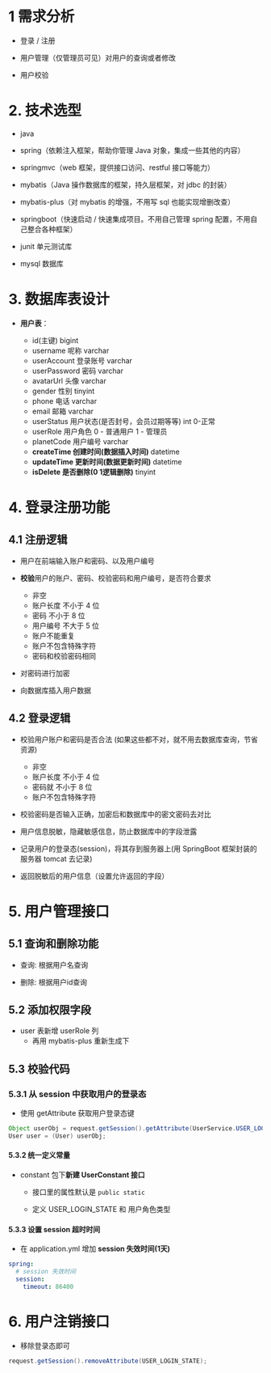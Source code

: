 # 1 需求分析

- 登录 / 注册
  
- 用户管理（仅管理员可见）对用户的查询或者修改
  
- 用户校验

# 2. 技术选型

- java
  
- spring（依赖注入框架，帮助你管理 Java 对象，集成一些其他的内容）
  
- springmvc（web 框架，提供接口访问、restful 接口等能力）
  
- mybatis（Java 操作数据库的框架，持久层框架，对 jdbc 的封装）
  
- mybatis-plus（对 mybatis 的增强，不用写 sql 也能实现增删改查）
  
- springboot（快速启动 / 快速集成项目。不用自己管理 spring 配置，不用自己整合各种框架）
  
- junit 单元测试库
  
- mysql 数据库

# 3. 数据库表设计

- **用户表**：

    - id(主键)  bigint
    - username 呢称 varchar
    - userAccount 登录账号 varchar
    - userPassword 密码 varchar
    - avatarUrl 头像 varchar
    - gender 性别 tinyint
    - phone 电话 varchar
    - email 邮箱 varchar
    - userStatus 用户状态(是否封号，会员过期等等) int 0-正常
    - userRole 用户角色 0 - 普通用户 1 - 管理员
    - planetCode 用户编号 varchar
    - **createTime 创建时间(数据插入时间)** datetime
    - **updateTime 更新时间(数据更新时间)** datetime
    - **isDelete 是否删除(0 1逻辑删除)** tinyint
    
# 4. 登录注册功能

## 4.1 注册逻辑

- 用户在前端输入账户和密码、以及用户编号
  
- **校验**用户的账户、密码、校验密码和用户编号，是否符合要求
  
    - 非空
    - 账户长度 不小于 4 位
    - 密码 不小于 8 位
    - 用户编号 不大于 5 位
    - 账户不能重复
    - 账户不包含特殊字符
    - 密码和校验密码相同
  
- 对密码进行加密
  
- 向数据库插入用户数据

## 4.2 登录逻辑

- 校验用户账户和密码是否合法 (如果这些都不对，就不用去数据库查询，节省资源)

    - 非空
    - 账户长度 不小于 4 位
    - 密码就 不小于 8 位
    - 账户不包含特殊字符

- 校验密码是否输入正确，加密后和数据库中的密文密码去对比

- 用户信息脱敏，隐藏敏感信息，防止数据库中的字段泄露

- 记录用户的登录态(session)，将其存到服务器上(用 SpringBoot 框架封装的服务器 tomcat 去记录)

- 返回脱敏后的用户信息（设置允许返回的字段）

# 5. 用户管理接口

## 5.1 查询和删除功能

- 查询: 根据用户名查询

- 删除: 根据用户id查询

## 5.2 添加权限字段

- user 表新增 userRole 列
  - 再用 mybatis-plus 重新生成下

## 5.3 校验代码

### 5.3.1 从 session 中获取用户的登录态

- 使用 getAttribute 获取用户登录态键

```java
Object userObj = request.getSession().getAttribute(UserService.USER_LOGIN_STATE);
User user = (User) userObj;
```

#### 5.3.2 统一定义常量

- constant 包下**新建 UserConstant 接口**
  - 接口里的属性默认是 `public static`

  - 定义 USER_LOGIN_STATE 和 用户角色类型

#### 5.3.3 设置 session 超时时间

- 在 application.yml 增加 **session 失效时间(1天)**

```yaml
spring:
  # session 失效时间
  session:
    timeout: 86400
```

# 6. 用户注销接口

- 移除登录态即可

```java
request.getSession().removeAttribute(USER_LOGIN_STATE);
```


